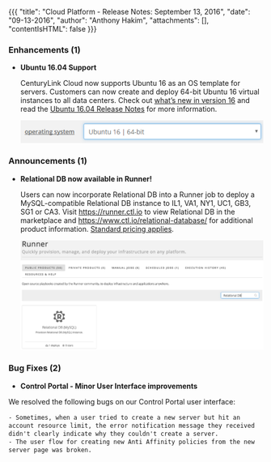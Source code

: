 {{{
"title": "Cloud Platform - Release Notes: September 13, 2016",
"date": "09-13-2016",
"author": "Anthony Hakim",
"attachments": [],
"contentIsHTML": false
}}}


### Enhancements (1)

* __Ubuntu 16.04 Support__

  CenturyLink Cloud now supports Ubuntu 16 as an OS template for servers. Customers can now create and deploy 64-bit Ubuntu 16 virtual instances to all data centers. Check out [what’s new in version 16](http://www.ubuntu.com/server) and read the [Ubuntu 16.04 Release Notes](https://wiki.ubuntu.com/XenialXerus/ReleaseNotes/16.04) for more information.

  ![Ubuntu 16.04](../../images/Ubuntu16_04_dropdown.png)

### Announcements (1)

* __Relational DB now available in Runner!__

  Users can now incorporate Relational DB into a Runner job to deploy a MySQL-compatible Relational DB instance to IL1, VA1, NY1, UC1, GB3, SG1 or CA3.  Visit https://runner.ctl.io to view Relational DB in the marketplace and https://www.ctl.io/relational-database/ for additional product information. [Standard pricing applies](https://www.ctl.io/pricing/).

  ![Relational DB](../../images/RelationalDBinRunner.png)

### Bug Fixes (2)

  * __Control Portal - Minor User Interface improvements__

  We resolved the following bugs on our Control Portal user interface:

    - Sometimes, when a user tried to create a new server but hit an account resource limit, the error notification message they received didn't clearly indicate why they couldn't create a server.
    - The user flow for creating new Anti Affinity policies from the new server page was broken.
